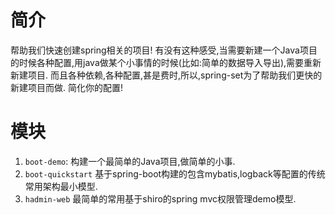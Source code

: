 # 简介
帮助我们快速创建spring相关的项目!
有没有这种感受,当需要新建一个Java项目的时候各种配置,用java做某个小事情的时候(比如:简单的数据导入导出),需要重新新建项目.
而且各种依赖,各种配置,甚是费时,所以,spring-set为了帮助我们更快的新建项目而做.
简化你的配置!

# 模块
1. `boot-demo`: 构建一个最简单的Java项目,做简单的小事.
2. `boot-quickstart` 基于spring-boot构建的包含mybatis,logback等配置的传统常用架构最小模型.
3. `hadmin-web` 最简单的常用基于shiro的spring mvc权限管理demo模型.
